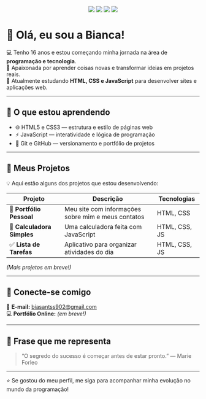 

<p align="center">
  <img src="https://img.shields.io/badge/HTML5-orange?logo=html5&logoColor=white" />
  <img src="https://img.shields.io/badge/CSS3-blue?logo=css3&logoColor=white" />
  <img src="https://img.shields.io/badge/JavaScript-yellow?logo=javascript&logoColor=white" />
  <img src="https://img.shields.io/badge/GitHub-black?logo=github&logoColor=white" />
</p>

# 👋 Olá, eu sou a Bianca!

💻 Tenho 16 anos e estou começando minha jornada na área de **programação e tecnologia**.  
🚀 Apaixonada por aprender coisas novas e transformar ideias em projetos reais.  
🎯 Atualmente estudando **HTML, CSS e JavaScript** para desenvolver sites e aplicações web.

---

## 🧠 O que estou aprendendo
- 🌐 HTML5 e CSS3 — estrutura e estilo de páginas web  
- ⚡ JavaScript — interatividade e lógica de programação  
- 💾 Git e GitHub — versionamento e portfólio de projetos  

---

## 📂 Meus Projetos
💡 Aqui estão alguns dos projetos que estou desenvolvendo:

| Projeto | Descrição | Tecnologias |
|----------|------------|--------------|
| 🌸 **Portfólio Pessoal** | Meu site com informações sobre mim e meus contatos | HTML, CSS |
| 🧮 **Calculadora Simples** | Uma calculadora feita com JavaScript | HTML, CSS, JS |
| ✅ **Lista de Tarefas** | Aplicativo para organizar atividades do dia | HTML, CSS, JS |

*(Mais projetos em breve!)*

---

## 🌈 Conecte-se comigo
📧 **E-mail:** [biasantss902@gmail.com](mailto:biasantss902@gmail.com)  
💻 **Portfólio Online:** _(em breve!)_

---

## 💬 Frase que me representa
> “O segredo do sucesso é começar antes de estar pronto.” — Marie Forleo

---

⭐ Se gostou do meu perfil, me siga para acompanhar minha evolução no mundo da programação!
